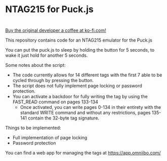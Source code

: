 # NTAG215 for Puck.js

<a href='https://ko-fi.com/dantheman827' target='_blank'><img height='36' style='border:0px;height:36px;'/>Buy the original developer a coffee at ko-fi.com!</a>

This repository contains code for an NTAG215 emulator for the Puck.js

You can put the puck.js to sleep by holding the button for 5 seconds, to wake it just hold for another 5 seconds.

Some notes about the script:
- The code currently allows for 14 different tags with the first 7 able to be cycled through by pressing the button.
- The script does not fully implement page locking or password protection.
- You can activate a backdoor for fully writing the tag by using the FAST_READ command on pages 133-134
  - Once activated, you can write pages 0-134 in their entirety with the standard WRITE command and without any restrictions, pages 135-141 contain the 32-byte tag signature.

Things to be implemented:
- Full implementation of page locking
- Password protection

You can find a web app for managing the tags at https://app.omniibo.com/
